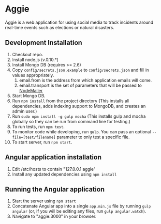 # Aggie

Aggie is a web application for using social media to track incidents around real-time events such as elections or natural disasters.

## Development Installation

1. Checkout repo.
1. Install node.js (v.0.10.*)
1. Install Mongo DB (requires >= 2.6)
1. Copy `config/secrets.json.example` to `config/secrets.json` and fill in values appropriately.
   1. email.from is the address from which application emails will come.
   1. email.transport is the set of parameters that will be passed to [NodeMailer](http://www.nodemailer.com)
1. Start Mongo DB.
1. Run `npm install` from the project directory (This installs all dependencies, adds indexing support to MongoDB, and creates an admin user.)
1. Run `sudo npm install -g gulp mocha` (This installs gulp and mocha globally so they can be run from command line for testing.)
1. To run tests, run `npm test`.
1. To monitor code while developing, run `gulp`. You can pass an optional `--file=[test/filename]` parameter to only test a specific file.
1. To start server, run `npm start`.

## Angular application installation
1. Edit /etc/hosts to contain "127.0.0.1 aggie"
1. Install any updated dependencies using `npm install`

## Running the Angular application
1. Start the server using `npm start`
1. Concatenate Angular app into a single `app.min.js` file by running `gulp angular` (or, if you will be editing any files, run `gulp angular.watch`).
1. Navigate to "aggie:3000" in your browser.
